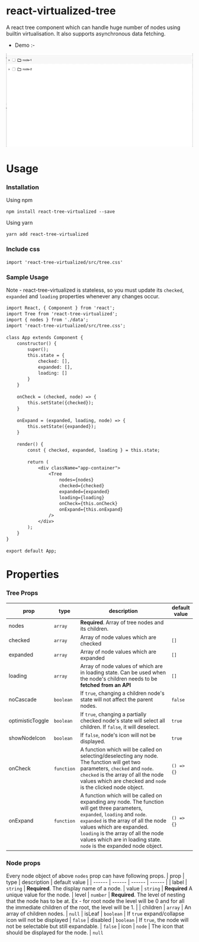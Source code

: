 # react-virtualized-tree
A react tree component which can handle huge number of nodes using builtin virtualisation. It also supports asynchronous data fetching.

- Demo :-

![](react-virtualized-tree-checkable.gif)

# Usage
### Installation
Using npm

```
npm install react-tree-virtualized --save
```

Using yarn
```
yarn add react-tree-virtualized
```

### Include css

```
import 'react-tree-virtualized/src/tree.css'
```

### Sample Usage
Note - react-tree-virtualized is stateless, so you must update its `checked`, `expanded` and `loading` properties whenever any changes occur.

```
import React, { Component } from 'react';
import Tree from 'react-tree-virtualized';
import { nodes } from './data';
import 'react-tree-virtualized/src/tree.css';

class App extends Component {
    constructor() {
        super();
        this.state = {
            checked: [],
            expanded: [],
            loading: []
        }
    }

    onCheck = (checked, node) => {
        this.setState({checked});
    }

    onExpand = (expanded, loading, node) => {
        this.setState({expanded});
    }

    render() {
        const { checked, expanded, loading } = this.state;
        
        return (
            <div className="app-container">
                <Tree
                    nodes={nodes}
                    checked={checked}
                    expanded={expanded}
                    loading={loading}
                    onCheck={this.onCheck}
                    onExpand={this.onExpand}
                />
            </div>
        );
    }
}

export default App;

```

# Properties

### Tree Props

| prop | type | description | default value |
| ------ | ------ | ------ | ------ |
| nodes | `array` | **Required**. Array of tree nodes and its children. | 
| checked | `array` | Array of node values which are checked | `[]`
| expanded | `array` | Array of node values which are expanded | `[]`
| loading | `array` | Array of node values of which are in loading state. Can be used when the node's children needs to be **fetched from an API** | `[]`
| noCascade | `boolean` | If `true`, changing a children node's state will not affect the parent nodes. | `false`
| optimisticToggle | `boolean` | If `true`, changing a partially checked node's state will select all children. If `false`, it will deselect. | `true`
| showNodeIcon | `boolean` | If `false`, node's icon will not be displayed. | `true`
| onCheck | `function` | A function which will be called on selecting/deselecting any node. The function will get two parameters, `checked` and `node`. `checked` is the array of all the node values which are checked and `node` is the clicked node object. | `() => {}`
| onExpand | `function` | A function which will be called on expanding any node. The function will get three parameters, `expanded`, `loading` and `node`. `expanded` is the array of all the node values which are expanded. `loading` is the array of all the node values which are in loading state. `node` is the expanded node object. | `() => {}`

### Node props
Every node object of above `nodes` prop can have following props.
| prop | type | description | default value |
| ------ | ------ | ------ | ------ |
| label | `string` | **Required**. The display name of a node.
| value | `string` | **Required** A unique value for the node.
| level | `number` | **Required**. The level of nesting that the node has to be at. Ex - for root node the level will be 0 and for all the immediate children of the root, the level will be 1. | 
| children | `array` | An array of children nodes. | `null`
| isLeaf | `boolean` | If `true` expand/collapse icon will not be displayed | `false`
| disabled | `boolean` | If `true`, the node will not be selectable but still expandable. | `false`
| icon | `node` | The icon that should be displayed for the node. | `null`